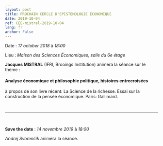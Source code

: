 ```yaml
---
layout: post
title: PROCHAIN CERCLE D'EPISTEMOLOGIE ECONOMIQUE
date: 2019-10-04
ref: CEE-mistral-2019-10-04
lang: fr
anchor: False
---
```


<i class="fas fa-table"></i> Date : _17 october 2018_ à _18:00_

<i class="fas fa-map-marked"></i> Lieu : _Maison des Sciences Économiques, salle du 6e étage_

**Jacques MISTRAL** (IFRI, Brooings Institution) animera la séance sur le thème :

#### Analyse économique et philosophie politique, histoires entrecroisées

à propos de son livre récent: La Science de la richesse. Essai sur la construction de la pensée économique. Paris: Gallimard.

<!--more-->

<br>
<hr />
<br>

**Save the date** : _14 novembre 2019_ à _18:00_

_Andrej Svorenčík_ animera la séance.
